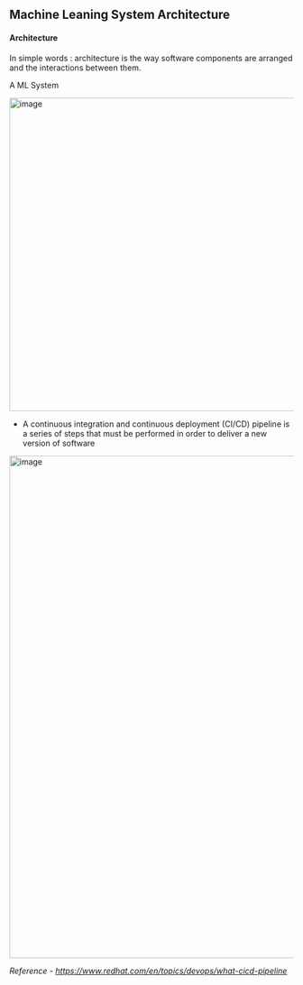 ## Machine Leaning System Architecture

#### Architecture

In simple words : architecture is the way software components are arranged and the interactions between them.

A ML System

<img width="556" alt="image" src="https://user-images.githubusercontent.com/75114179/194258597-b0c5f3aa-98cb-4464-ba5d-d916df2f33c3.png">

- A continuous integration and continuous deployment (CI/CD) pipeline is a series of steps that must be performed in order to deliver a new version of software

<img width="891" alt="image" src="https://user-images.githubusercontent.com/75114179/194275711-abc5aa7e-a6a7-4430-977f-d82ba385807b.png">

*Reference - https://www.redhat.com/en/topics/devops/what-cicd-pipeline*
